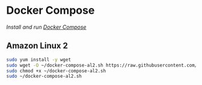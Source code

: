 # Docker Compose

_Install and run [Docker Compose](https://docs.docker.com/compose/)_

## Amazon Linux 2

```sh
sudo yum install -y wget
sudo wget -O ~/docker-compose-al2.sh https://raw.githubusercontent.com/chiefmikey/scripts/main/docker-compose/docker-compose-al2.sh
sudo chmod +x ~/docker-compose-al2.sh
sudo ~/docker-compose-al2.sh
```
